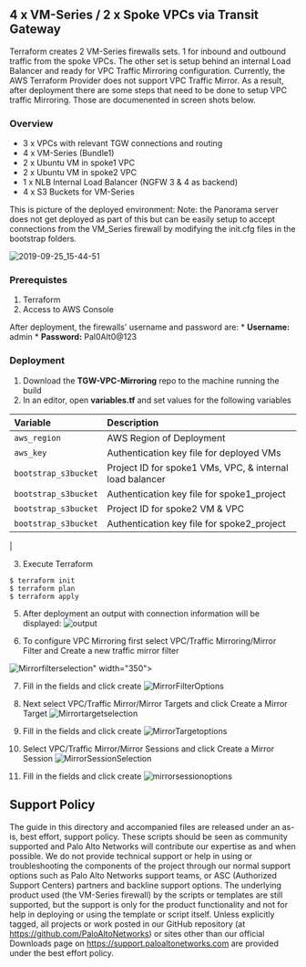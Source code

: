 ## 4 x VM-Series / 2 x Spoke VPCs via Transit Gateway
Terraform creates 2 VM-Series firewalls sets.  1 for inbound and outbound traffic from the spoke VPCs.  The other set is setup behind an internal Load Balancer and ready for VPC Traffic Mirroring configuration.  Currently, the AWS Terraform Provider does not support VPC Traffic Mirror.  As a result, after deployment there are some steps that need to be done to setup VPC traffic Mirroring.  Those are documenented in screen shots below.

### Overview
* 3 x VPCs with relevant TGW connections and routing
* 4 x VM-Series (Bundle1)
* 2 x Ubuntu VM in spoke1 VPC 
* 2 x Ubuntu VM in spoke2 VPC
* 1 x NLB Internal Load Balancer (NGFW 3 & 4 as backend)
* 4 x S3 Buckets for VM-Series 

This is picture of the deployed environment:  Note: the Panorama server does not get deployed as part of this but can be easily setup to accept connections from the VM_Series firewall by modifying the init.cfg files in the bootstrap folders.

![2019-09-25_15-44-51](https://user-images.githubusercontent.com/21991161/65640440-02757100-dfb0-11e9-9578-a2a920a270b5.jpg)


### Prerequistes 
1. Terraform
2. Access to AWS Console

After deployment, the firewalls' username and password are:
     * **Username:** admin
     * **Password:** Pal0Alt0@123

### Deployment
1.  Download the **TGW-VPC-Mirroring** repo to the machine running the build
2.  In an editor, open **variables.tf** and set values for the following variables

| Variable        | Description |
| :------------- | :------------- |
| `aws_region` | AWS Region of Deployment|
| `aws_key` | Authentication key file for deployed VMs |
| `bootstrap_s3bucket` | Project ID for spoke1 VMs, VPC, & internal load balancer |
| `bootstrap_s3bucket`| Authentication key file for spoke1_project |
| `bootstrap_s3bucket` | Project ID for spoke2 VM & VPC |
| `bootstrap_s3bucket` | Authentication key file for spoke2_project |
| 

3. Execute Terraform
```
$ terraform init
$ terraform plan
$ terraform apply
```

5. After deployment an output with connection information will be displayed:
![output](https://user-images.githubusercontent.com/21991161/65640400-e671cf80-dfaf-11e9-992f-d026cc7f0f45.jpg)

6. To configure VPC Mirroring first select VPC/Traffic Mirroring/Mirror Filter and Create a new traffic mirror filter

![Mirrorfilterselection](https://user-images.githubusercontent.com/21991161/65637508-eb338500-dfa9-11e9-893b-1255ed2f7135.jpg)" width="350">


7. Fill in the fields and click create
![MirrorFilterOptions](https://user-images.githubusercontent.com/21991161/65637506-eb338500-dfa9-11e9-9453-c9a32bf9f276.jpg)

8. Next select VPC/Traffic Mirror/Mirror Targets and click Create a Mirror Target
![Mirrortargetselection](https://user-images.githubusercontent.com/21991161/65637512-ebcc1b80-dfa9-11e9-9d27-a50ac1698ad3.jpg)


9. Fill in the fields and click create
![MirrorTargetoptions](https://user-images.githubusercontent.com/21991161/65637511-eb338500-dfa9-11e9-82b4-65cedbdeea71.jpg)

10. Select VPC/Traffic Mirror/Mirror Sessions and click Create a Mirror Session
![MirrorSessionSelection](https://user-images.githubusercontent.com/21991161/65637510-eb338500-dfa9-11e9-9966-b4f5d1b279ca.jpg)

11. Fill in the fields and click create
![mirrorsessionoptions](https://user-images.githubusercontent.com/21991161/65637509-eb338500-dfa9-11e9-87c9-fdfdb3a6a738.jpg)

## Support Policy
The guide in this directory and accompanied files are released under an as-is, best effort, support policy. These scripts should be seen as community supported and Palo Alto Networks will contribute our expertise as and when possible. We do not provide technical support or help in using or troubleshooting the components of the project through our normal support options such as Palo Alto Networks support teams, or ASC (Authorized Support Centers) partners and backline support options. The underlying product used (the VM-Series firewall) by the scripts or templates are still supported, but the support is only for the product functionality and not for help in deploying or using the template or script itself.
Unless explicitly tagged, all projects or work posted in our GitHub repository (at https://github.com/PaloAltoNetworks) or sites other than our official Downloads page on https://support.paloaltonetworks.com are provided under the best effort policy.
